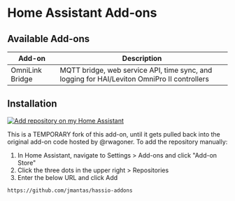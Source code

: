 # Home Assistant Add-ons

## Available Add-ons
|Add-on|Description|
|------|-----------|
|OmniLink Bridge|MQTT bridge, web service API, time sync, and logging for HAI/Leviton OmniPro II controllers|

## Installation

[![Add repository on my Home Assistant][repository-badge]][repository-url]

This is a TEMPORARY fork of this add-on, until it gets pulled back into the original add-on code hosted by @rwagoner.  To add the repository manually:
1. In Home Assistant, navigate to Settings > Add-ons and click "Add-on Store"
2. Click the three dots in the upper right > Repositories
3. Enter the below URL and click Add
```
https://github.com/jmantas/hassio-addons
```

[repository-badge]: https://img.shields.io/badge/Add%20repository%20to%20my-Home%20Assistant-41BDF5?logo=home-assistant&style=for-the-badge
[repository-url]: https://my.home-assistant.io/redirect/supervisor_add_addon_repository/?repository_url=https%3A%2F%2Fgithub.com%2Fjmantas%2Fhassio-addons
